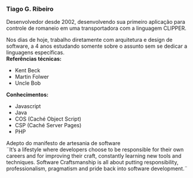 ### Tiago G. Ribeiro

Desenvolvedor desde 2002, desenvolvendo sua primeiro aplicação para controle de romaneio em uma transportadora com a linguagem CLIPPER.

Nos dias de hoje, trabalho diretamente com arquitetura e design de software, a 4 anos estudando somente sobre o assunto sem se dedicar a linguagens específicas.  
**Referências técnicas:**
- Kent Beck
- Martin Folwer
- Uncle Bob

**Conhecimentos:**
- Javascript
- Java
- COS (Caché Object Script)
- CSP (Caché Server Pages)
- PHP

Adepto do manifesto de artesania de software  
¨It’s a lifestyle where developers choose to be responsible for their own careers and for improving their craft, constantly learning new tools and techniques. Software Craftsmanship is all about putting responsibility, professionalism, pragmatism and pride back into software development.¨
